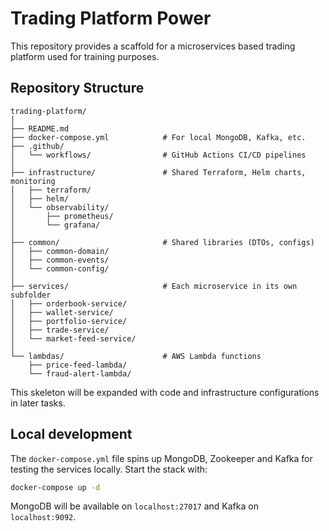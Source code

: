 # Trading Platform Power

This repository provides a scaffold for a microservices based trading platform used for training purposes.

## Repository Structure

```
trading-platform/
│
├── README.md
├── docker-compose.yml            # For local MongoDB, Kafka, etc.
├── .github/
│   └── workflows/                # GitHub Actions CI/CD pipelines
│
├── infrastructure/               # Shared Terraform, Helm charts, monitoring
│   ├── terraform/
│   ├── helm/
│   └── observability/
│       ├── prometheus/
│       └── grafana/
│
├── common/                       # Shared libraries (DTOs, configs)
│   ├── common-domain/
│   ├── common-events/
│   └── common-config/
│
├── services/                     # Each microservice in its own subfolder
│   ├── orderbook-service/
│   ├── wallet-service/
│   ├── portfolio-service/
│   ├── trade-service/
│   └── market-feed-service/
│
└── lambdas/                      # AWS Lambda functions
    ├── price-feed-lambda/
    └── fraud-alert-lambda/
```

This skeleton will be expanded with code and infrastructure configurations in later tasks.

## Local development

The `docker-compose.yml` file spins up MongoDB, Zookeeper and Kafka for testing the
services locally. Start the stack with:

```bash
docker-compose up -d
```

MongoDB will be available on `localhost:27017` and Kafka on `localhost:9092`.
